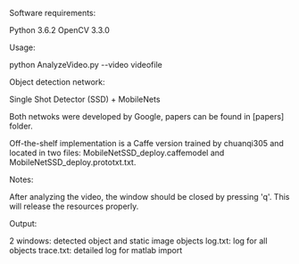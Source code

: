 
Software requirements:

  Python 3.6.2
  OpenCV 3.3.0
  
Usage:

  python AnalyzeVideo.py --video videofile

Object detection network:

  Single Shot Detector (SSD) + MobileNets 
  
  Both netwoks were developed by Google, papers can be found in [papers] folder.
  
  Off-the-shelf implementation is a Caffe version trained by chuanqi305 and
  located in two files: MobileNetSSD_deploy.caffemodel and 
  MobileNetSSD_deploy.prototxt.txt. 
  
Notes:

  After analyzing the video, the window should be closed by pressing 'q'.
  This will release the resources properly.

Output:

  2 windows: detected object and static image objects
  log.txt: log for all objects
  trace.txt: detailed log for matlab import
  